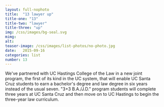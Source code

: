 ```yaml
---
layout: full-nophoto
title:  "13 lawyer up"
title-one: "13"
title-two: "lawyer"
title-three: "up"
img: /css/images/bg-seal.svg
mimg: 
alt: 
teaser-image: /css/images/list-photos/no-photo.jpg
date:   2015-09-16
categories: list
number: 13
---
```

We've partnered with UC Hastings College of the Law in a new joint program, the first of its kind in the UC system, that will enable UC Santa Cruz students to earn a bachelor's degree and law degree in six years instead of the usual seven. "3+3 B.A./J.D." program students will complete three years at UC Santa Cruz and then move on to UC Hastings to begin the three-year law curriculum.